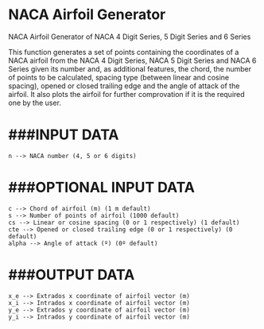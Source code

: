 NACA Airfoil Generator
=
NACA Airfoil Generator of NACA 4 Digit Series, 5 Digit Series and 6 Series

This function generates a set of points containing the coordinates of a NACA airfoil from the NACA 4 Digit Series, NACA 5 Digit Series and NACA 6 Series given its number and, as additional features, the chord, the number of points to be calculated, spacing type (between linear and cosine spacing), opened or closed trailing edge and the angle of attack of the airfoil.
It also plots the airfoil for further comprovation if it is the required one by the user.

###INPUT DATA
=
	n --> NACA number (4, 5 or 6 digits)

###OPTIONAL INPUT DATA
=
	c --> Chord of airfoil (m) (1 m default)  
	s --> Number of points of airfoil (1000 default)  
	cs --> Linear or cosine spacing (0 or 1 respectively) (1 default)  
	cte --> Opened or closed trailing edge (0 or 1 respectively) (0 default)  
	alpha --> Angle of attack (º) (0º default)  

###OUTPUT DATA
=
	x_e --> Extrados x coordinate of airfoil vector (m)  
	x_i --> Intrados x coordinate of airfoil vector (m)  
	y_e --> Extrados y coordinate of airfoil vector (m)  
	y_i --> Intrados y coordinate of airfoil vector (m)
